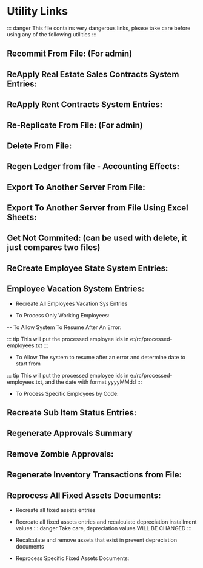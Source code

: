 # Utility Links
::: danger
This file contains very dangerous links, please take care before using any of the following utilities 
:::

<ServerBaseURL/>

## Recommit From File: (For admin)
<UtilityLinkBuilder
className="com.namasoft.erp.gui.server.RecommitFromFile"
:params="[
{ title: 'Main File', default: 'e:/rc/recommit.txt' },
{ title: 'Done File', default: 'e:/rc/done.txt' },
{ title: 'Errors File', default: 'e:/rc/errors.txt' }
]" :gui = "true"
/>

## ReApply Real Estate Sales Contracts System Entries:

<UtilityLinkBuilder 
className="com.namasoft.modules.realstate.domain.utils.RESysEntryMigratorUtility"/>

## ReApply Rent Contracts System Entries:
<UtilityLinkBuilder
className="com.namasoft.modules.realstate.domain.utils.UpdateREReservationEntryUtil"/>

## Re-Replicate From File: (For admin)
<UtilityLinkBuilder
className="com.namasoft.erp.gui.server.ReplicateFromFile"
:params="[
{ title: 'Main File', default: 'e:/rc/recommit.txt' },
{ title: 'Done File', default: 'e:/rc/done.txt' },
{ title: 'Errors File', default: 'e:/rc/errors.txt' }
]" :gui = "true"
/>

## Delete From File:
<UtilityLinkBuilder
className="com.namasoft.erp.gui.server.DeleteFromFile"
:params="[
{ title: 'Main File', default: 'e:/rc/delete.txt' },
{ title: 'Done File', default: 'e:/rc/done-delete.txt' },
{ title: 'Errors File', default: 'e:/rc/delete-errors.txt' }
]" :gui = "true"
/>


## Regen Ledger from file - Accounting Effects:
<UtilityLinkBuilder
className="com.namasoft.erp.gui.server.RegenAccFromFile"
:params="[
{ title: 'Main File', default: 'e:/rc/regen-ledger.txt' },
{ title: 'Done File', default: 'e:/rc/regen-ledger-delete.txt' },
{ title: 'Errors File', default: 'e:/rc/regen-ledger-errors.txt' }
]" :gui = "true"
/>

## Export To Another Server From File:
<UtilityLinkBuilder
className="com.namasoft.erp.gui.server.ExportToServerFromFileByWS"
:params="[
{ title: 'Main File', default: 'e:/rc/export.txt' },
{ title: 'Done File', default: 'e:/rc/export-delete.txt' },
{ title: 'Errors File', default: 'e:/rc/export-errors.txt' },
{ title: 'Export To Server URL', default: 'http://localhost:7070/' }
]" :gui = "true"
/>


## Export To Another Server from File Using Excel Sheets:
<UtilityLinkBuilder
className="com.namasoft.erp.gui.server.ExportToServerFromFileByExcel"
:params="[
{ title: 'Main File', default: 'e:/rc/export.txt' },
{ title: 'Done File', default: 'e:/rc/export-delete.txt' },
{ title: 'Errors File', default: 'e:/rc/export-errors.txt' },
{ title: 'Export To Server URL', default: 'http://localhost:7070/' }
]" :gui = "true"
/>

## Get Not Commited: (can be used with delete, it just compares two files)
<UtilityLinkBuilder
className="com.namasoft.erp.gui.server.CompareTwoFiles"
:params="[
{ title: 'First File', default: 'e:/rc/recommit.txt' },
{ title: 'Second File', default: 'e:/rc/export-delete.txt' }
]" :gui = "true"
/>

## ReCreate Employee State System Entries:
<UtilityLinkBuilder
className="com.namasoft.modules.humanresource.domain.entities.utils.MigrateEmpStateEntry"
/>

## Employee Vacation System Entries:
- Recreate All Employees Vacation Sys Entries
<UtilityLinkBuilder
className="com.namasoft.modules.humanresource.domain.entities.utils.VacationsSysEntryMigratorForAllEmps"
/>

- To Process Only Working Employees:
<UtilityLinkBuilder
className="com.namasoft.modules.humanresource.domain.entities.utils.VacationsSysEntryMigratorForWorkingEmps"
/>

-- To Allow System To Resume After An Error:
<UtilityLinkBuilder
className="com.namasoft.modules.humanresource.domain.entities.utils.VacationsSysEntryMigratorForAllEmps"
:params="[
{ title: 'Processed Employees File', default: 'e:/rc/processed-employees.txt' }
]"
/>

::: tip
This will put the processed employee ids in e:/rc/processed-employees.txt
:::

- To Allow The system to resume after an error and determine date to start from
  <UtilityLinkBuilder
  className="com.namasoft.modules.humanresource.domain.entities.utils.VacationsSysEntryMigratorForAllEmps"
  :params="[
  { title: 'Processed Employees File', default: 'e:/rc/processed-employees.txt', id:'file' },
  { title: 'Start From Date', default: 'yyyyMMdd', id:'date' }
  ]"
  />

::: tip
This will put the processed employee ids in e:/rc/processed-employees.txt, and the date with format yyyyMMdd 
:::

- To Process Specific Employees by Code:
  <UtilityLinkBuilder
  className="com.namasoft.modules.humanresource.domain.entities.utils.VacationsSysEntryMigratorForAllEmps"
  :params="[
  { title: 'Employee Codes', default: 'E001-E002-E003', id:'codes' }
  ]"
  />

## Recreate Sub Item Status Entries:
<UtilityLinkBuilder
className="com.namasoft.modules.srvcenter.domain.utils.SubItemStatusSysEntryRecalculateUtil"
:params="[
{ title: 'Types To Process File', default: 'e:/rc/toProcessTypes.txt', id:'file' }
]"
/>


## Regenerate Approvals Summary
<UtilityLinkBuilder
className="com.namasoft.infra.domainbase.common.approval.RecalcSummaryUtil"
/>

## Remove Zombie Approvals:
<UtilityLinkBuilder
className="com.namasoft.infra.domainbase.common.approval.FixZombieApprovalUtil"
/>

## Regenerate Inventory Transactions from File:
<UtilityLinkBuilder
className="com.namasoft.modules.supplychain.domain.utils.plugnplay.RegenInvTransReqFromFile"
:params="[
{ title: 'Main File', default: 'e:/rc/regen-inv-trans.txt' },
{ title: 'Done File', default: 'e:/rc/regen-inv-done.txt' },
{ title: 'Errors File', default: 'e:/rc/regen-inv-errors.txt' }
]"
/>

## Reprocess All Fixed Assets Documents:
- Recreate all fixed assets entries
<UtilityLinkBuilder
className="com.namasoft.modules.fixedassets.domain.utils.SWSUpdatePropertyEntryUtil"
/>

- Recreate all fixed assets entries and recalculate depreciation installment values
::: danger
Take care, depreciation values WILL BE CHANGED
:::
<UtilityLinkBuilder
  className="com.namasoft.modules.fixedassets.domain.utils.SWSUpdatePropertyEntryAndRecalcDepreciationUtil"
/>

- Recalculate and remove assets that exist in prevent depreciation documents
  <UtilityLinkBuilder
  className="com.namasoft.modules.fixedassets.domain.utils.SWSUpdatePropertyEntryAndRecalcDepreciationAndRemovePreventedAssetsUtil"
  />


- Reprocess Specific Fixed Assets Documents:
  <UtilityLinkBuilder
  className="com.namasoft.modules.supplychain.domain.utils.plugnplay.RegenInvTransReqFromFile"
  :params="[
  { title: 'Processed Assets File', default: 'e:/rc/processed-assets.txt', id:'file' },
  { title: 'Asset IDS' , default: 'ffff01,ffff02', id: 'ids' }
  ]"
  />


